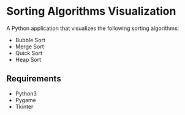 # Sorting Algorithms Visualization
A Python application that visualizes the following sorting algorithms:
* Bubble Sort
* Merge Sort
* Quick Sort
* Heap Sort

## Requirements
* Python3
* Pygame
* Tkinter